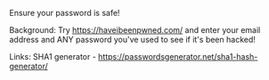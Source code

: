 Ensure your password is safe! 

Background:
Try https://haveibeenpwned.com/ and enter your email address and ANY password you've used to see if it's been hacked!

Links:
SHA1 generator - https://passwordsgenerator.net/sha1-hash-generator/
